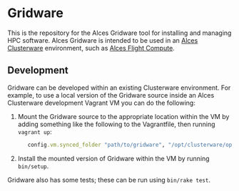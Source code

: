 
# Gridware

This is the repository for the Alces Gridware tool for installing and managing
HPC software. Alces Gridware is intended to be used in an [Alces
Clusterware](https://github.com/alces-software/clusterware) environment, such
as [Alces Flight Compute](http://alces-flight.com/).

## Development

Gridware can be developed within an existing Clusterware environment. For
example, to use a local version of the Gridware source inside an Alces
Clusterware development Vagrant VM you can do the following:

1. Mount the Gridware source to the appropriate location within the VM by
   adding something like the following to the Vagrantfile, then running
   `vagrant up`:

   ```ruby
      config.vm.synced_folder "path/to/gridware", "/opt/clusterware/opt/gridware"
   ```

2. Install the mounted version of Gridware within the VM by running
   `bin/setup`.

Gridware also has some tests; these can be run using `bin/rake test`.
